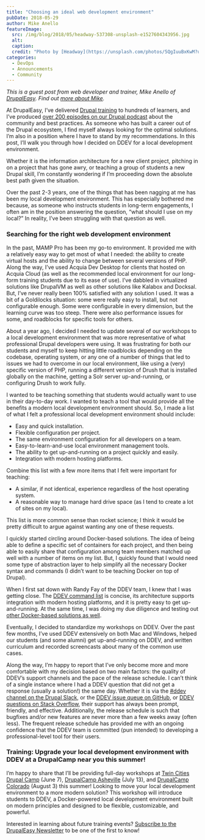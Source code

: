 ```yaml
---
title: "Choosing an ideal web development environment"
pubDate: 2018-05-29
author: Mike Anello
featureImage:
  src: /img/blog/2018/05/headway-537308-unsplash-e1527604343956.jpg
  alt:
  caption:
  credit: "Photo by [Headway](https://unsplash.com/photos/5QgIuuBxKwM?utm%5Fsource=unsplash&utm%5Fmedium=referral&utm%5Fcontent=creditCopyText) on [Unsplash](https://unsplash.com/search/photos/computers?utm%5Fsource=unsplash&utm%5Fmedium=referral&utm%5Fcontent=creditCopyText)."
categories:
  - DevOps
  - Announcements
  - Community
---
```


_This is a guest post from web developer and trainer, Mike Anello of [DrupalEasy](https://www.drupaleasy.com/). Find out [more about Mike](https://ddev.com/author/mikeanello/)._

At DrupalEasy, I’ve delivered [Drupal training](https://www.drupaleasy.com/academy) to hundreds of learners, and I’ve produced [over 200 episodes on our Drupal podcast](https://www.drupaleasy.com/academy) about the community and best practices. As someone who has built a career out of the Drupal ecosystem, I find myself always looking for the optimal solutions. I’m also in a position where I have to stand by my recommendations. In this post, I’ll walk you through how I decided on DDEV for a local development environment.

Whether it is the information architecture for a new client project, pitching in on a project that has gone awry, or teaching a group of students a new Drupal skill, I’m constantly wondering if I’m proceeding down the absolute best path given the situation.

Over the past 2-3 years, one of the things that has been nagging at me has been my local development environment. This has especially bothered me because, as someone who instructs students in long-term engagements, I often am in the position answering the question, “what should I use on my local?” In reality, I’ve been struggling with that question as well.

### Searching for the right web development environment

In the past, MAMP Pro has been my go-to environment. It provided me with a relatively easy way to get most of what I needed: the ability to create virtual hosts and the ability to change between several versions of PHP. Along the way, I’ve used Acquia Dev Desktop for clients that hosted on Acquia Cloud (as well as the recommended local environment for our long-form training students due to its ease of use). I’ve dabbled in virtualized solutions like DrupalVM as well as other solutions like Kalabox and Docksal. But, I’ve never really been 100% satisfied with any solution I used. It was a bit of a Goldilocks situation: some were really easy to install, but not configurable enough. Some were configurable in every dimension, but the learning curve was too steep. There were also performance issues for some, and roadblocks for specific tools for others.

About a year ago, I decided I needed to update several of our workshops to a local development environment that was more representative of what professional Drupal developers were using. It was frustrating for both our students and myself to keep hitting little roadblocks depending on the codebase, operating system, or any one of a number of things that led to issues we had to overcome in our local environment, like using a (very) specific version of PHP, running a different version of Drush that is installed globally on the machine, getting a Solr server up-and-running, or configuring Drush to work fully.

I wanted to be teaching something that students would actually want to use in their day-to-day work. I wanted to teach a tool that would provide all the benefits a modern local development environment should. So, I made a list of what I felt a professional local development environment should include:

- Easy and quick installation.
- Flexible configuration per project.
- The same environment configuration for all developers on a team.
- Easy-to-learn-and-use local environment management tools.
- The ability to get up-and-running on a project quickly and easily.
- Integration with modern hosting platforms.

Combine this list with a few more items that I felt were important for teaching:

- A similar, if not identical, experience regardless of the host operating system.
- A reasonable way to manage hard drive space (as I tend to create a lot of sites on my local).

This list is more common sense than rocket science; I think it would be pretty difficult to argue against wanting any one of these requests.

I quickly started circling around Docker-based solutions. The idea of being able to define a specific set of containers for each project, and then being able to easily share that configuration among team members matched up well with a number of items on my list. But, I quickly found that I would need some type of abstraction layer to help simplify all the necessary Docker syntax and commands (I didn’t want to be teaching Docker on top of Drupal).

When I first sat down with Randy Fay of the DDEV team, I knew that I was getting close. The [DDEV command list](https://ddev.readthedocs.io/en/latest/users/cli-usage/) is concise, its architecture supports integration with modern hosting platforms, and it is pretty easy to get up-and-running. At the same time, I was doing my due diligence and testing out [other Docker-based solutions as well](https://www.drupaleasy.com/blogs/ultimike/2018/03/ddev-docksal-and-lando-comparison).

Eventually, I decided to standardize my workshops on DDEV. Over the past few months, I’ve used DDEV extensively on both Mac and Windows, helped our students (and some alumni) get up-and-running on DDEV, and written curriculum and recorded screencasts about many of the common use cases.

Along the way, I’m happy to report that I’ve only become more and more comfortable with my decision based on two main factors: the quality of DDEV’s support channels and the pace of the release schedule. I can’t think of a single instance where I had a DDEV question that did not get a response (usually a solution!) the same day. Whether it is via the [#ddev channel on the Drupal Slack](https://drupal.slack.com/messages/C5TQRQZRR), or the [DDEV issue queue on GitHub](https://github.com/drud/ddev/issues), or [DDEV questions on Stack Overflow](https://stackoverflow.com/questions/tagged/ddev), their support has always been prompt, friendly, and effective. Additionally, the release schedule is such that bugfixes and/or new features are never more than a few weeks away (often less). The frequent release schedule has provided me with an ongoing confidence that the DDEV team is committed (pun intended) to developing a professional-level tool for their users.

### Training: Upgrade your local development environment with DDEV at a DrupalCamp near you this summer!

I’m happy to share that I’ll be providing full-day workshops at [Twin Cities Drupal Camp](https://2018.tcdrupal.org/trainings/ddev) (June 7), [DrupalCamp Asheville](https://www.drupalasheville.com/2018/friday-training#drupaleasy) (July 13), and [DrupalCamp Colorado](https://2018.drupalcampcolorado.org/) (August 3) this summer! Looking to move your local development environment to a more modern solution? This workshop will introduce students to DDEV, a Docker-powered local development environment built on modern principles and designed to be flexible, customizable, and powerful.

Interested in learning about future training events? [Subscribe to the DrupalEasy Newsletter](http://eepurl.com/ukfXf) to be one of the first to know!
